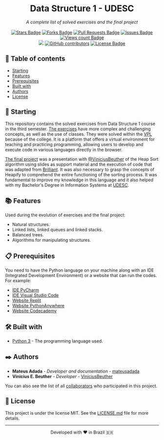 <h1 align="center">Data Structure 1 - UDESC</h1>
<div align="center"><i>A complete list of solved exercises and the final project</i><br><br>
<a href="https://github.com/mateusadada/dad1-udesc/stargazers"><img src="https://img.shields.io/github/stars/mateusadada/dad1-udesc" alt="Stars Badge"/></a>
<a href="https://github.com/mateusadada/dad1-udesc/network/members"><img src="https://img.shields.io/github/forks/mateusadada/dad1-udesc" alt="Forks Badge"/></a>
<a href="https://github.com/mateusadada/dad1-udesc/pulls"><img src="https://img.shields.io/github/issues-pr/mateusadada/dad1-udesc" alt="Pull Requests Badge"/></a>
<a href="https://github.com/mateusadada/dad1-udesc/issues"><img src="https://img.shields.io/github/issues/mateusadada/dad1-udesc" alt="Issues Badge"/></a>
<a href="https://github.com/dad1-udesc"><img src="https://komarev.com/ghpvc/?username=dad1-udesc&color=447ff7&label=views" alt="Views count Badge"/></a>
<br><a href="https://mateusadada.github.io/dad1-udesc" target="blank"><img src="https://img.shields.io/website?url=https%3A%2F%2Fmateusadada.github.io%2Fdad1-udesc&logo=github" /></a>
<a href="https://github.com/mateusadada/dad1-udesc/graphs/contributors"><img alt="GitHub contributors" src="https://img.shields.io/github/contributors/mateusadada/dad1-udesc?color=2b9348"></a>
<a href="https://github.com/mateusadada/dad1-udesc/blob/main/LICENSE"><img src="https://img.shields.io/github/license/mateusadada/dad1-udesc?color=2b9348" alt="License Badge"/></a>
</div>

## 📜 Table of contents

- [Starting](#-starting)
- [Features](#-features)
- [Prerequisites](#-prerequisites)
- [Built with](#️-built-with)
- [Authors](#️-authors)
- [License](#-license)

## 🚀 Starting

This repository contains the solved exercises from Data Structure 1 course in the third semester. [The exercises](https://github.com/mateusadada/dad1-udesc/tree/main/solved_exercises/VPL) have more complex and challenging concepts, as well as the use of classes. They were solved within the [VPL](https://vpl.dis.ulpgc.es/) because of the college. It is a platform that offers a virtual environment for teaching and practicing programming, allowing users to develop and execute code in various languages directly in the browser.

[The final project](https://github.com/mateusadada/dad1-udesc/blob/main/final_project/heap_sort.py) was a presentation with [@ViniciusBeuther](https://github.com/ViniciusBeuther) of the Heap Sort algorithm using slides as support material and the execution of code that was adapted from [Brilliant](https://brilliant.org/wiki/heap-sort/). It was also necessary to grasp the concepts of Heapify to comprehend the entire functioning of the sorting process. It was fundamental to improve my knowledge in this language and it also helped with my Bachelor's Degree in Information Systems at [UDESC](https://www.udesc.br/).

## 📚 Features

Used during the evolution of exercises and the final project:

- Natural structures.
- Linked lists, linked queues and linked stacks.
- Balanced trees.
- Algorithms for manipulating structures.

## 📋 Prerequisites

You need to have the Python language on your machine along with an IDE (Integrated Development Environment) or a website that can run the codes. For example:

* [IDE PyCharm](https://www.jetbrains.com/pycharm/)
* [IDE Visual Studio Code](https://code.visualstudio.com/)
* [Website Replit](https://replit.com/)
* [Website PythonAnywhere](https://www.pythonanywhere.com/)
* [Website Codecademy](https://www.codecademy.com/)

## 🛠️ Built with

* [Python 3](https://www.python.org/) - The programming language used.

## ✒️ Authors

* **Mateus Adada** - *Developer and documentation* - [mateusadada](https://github.com/mateusadada)
* **Vinicius E. Beuther** - *Developer* - [ViniciusBeuther](https://github.com/ViniciusBeuther)

You can also see the list of all [collaborators](https://github.com/mateusadada/dad1-udesc/graphs/contributors) who participated in this project.

## 📄 License

This project is under the license MIT. See the [LICENSE.md](https://github.com/mateusadada/dad1-udesc/blob/main/LICENSE) file for more details.

<hr><p align="center">Developed with ❤️ in Brazil 🇧🇷</p>
